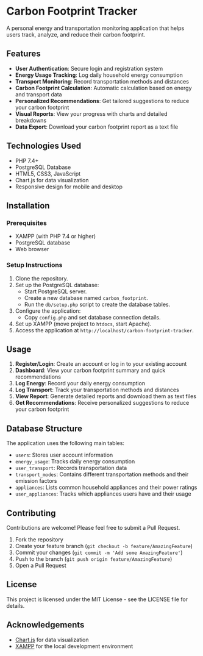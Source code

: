 # Carbon Footprint Tracker

A personal energy and transportation monitoring application that helps users track, analyze, and reduce their carbon footprint.

## Features

- **User Authentication**: Secure login and registration system
- **Energy Usage Tracking**: Log daily household energy consumption
- **Transport Monitoring**: Record transportation methods and distances
- **Carbon Footprint Calculation**: Automatic calculation based on energy and transport data
- **Personalized Recommendations**: Get tailored suggestions to reduce your carbon footprint
- **Visual Reports**: View your progress with charts and detailed breakdowns
- **Data Export**: Download your carbon footprint report as a text file

## Technologies Used

- PHP 7.4+
- PostgreSQL Database
- HTML5, CSS3, JavaScript
- Chart.js for data visualization
- Responsive design for mobile and desktop

## Installation

### Prerequisites

- XAMPP (with PHP 7.4 or higher)
- PostgreSQL database
- Web browser

### Setup Instructions

1.  Clone the repository.
2.  Set up the PostgreSQL database:
    *   Start PostgreSQL server.
    *   Create a new database named `carbon_footprint`.
    *   Run the `db/setup.php` script to create the database tables.
3.  Configure the application:
    *   Copy `config.php` and set database connection details.
4.  Set up XAMPP (move project to `htdocs`, start Apache).
5.  Access the application at `http://localhost/carbon-footprint-tracker`.


## Usage

1. **Register/Login**: Create an account or log in to your existing account
2. **Dashboard**: View your carbon footprint summary and quick recommendations
3. **Log Energy**: Record your daily energy consumption
4. **Log Transport**: Track your transportation methods and distances
5. **View Report**: Generate detailed reports and download them as text files
6. **Get Recommendations**: Receive personalized suggestions to reduce your carbon footprint

## Database Structure

The application uses the following main tables:
- `users`: Stores user account information
- `energy_usage`: Tracks daily energy consumption
- `user_transport`: Records transportation data
- `transport_modes`: Contains different transportation methods and their emission factors
- `appliances`: Lists common household appliances and their power ratings
- `user_appliances`: Tracks which appliances users have and their usage

## Contributing

Contributions are welcome! Please feel free to submit a Pull Request.

1. Fork the repository
2. Create your feature branch (`git checkout -b feature/AmazingFeature`)
3. Commit your changes (`git commit -m 'Add some AmazingFeature'`)
4. Push to the branch (`git push origin feature/AmazingFeature`)
5. Open a Pull Request

## License

This project is licensed under the MIT License - see the LICENSE file for details.

## Acknowledgements

- [Chart.js](https://www.chartjs.org/) for data visualization
- [XAMPP](https://www.apachefriends.org/) for the local development environment



